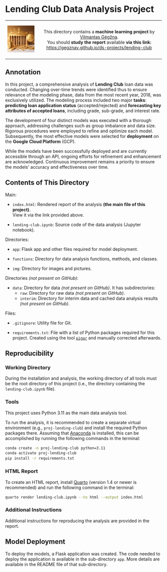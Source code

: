 # Lending Club Data Analysis Project

<table width="100%">
  <tr>
  <td width="20%">
  <p align="center">
  
  <img src="img/logo-mini.png">

  </p>
  </td> 
  <td width="80%" align="center">
  
  This directory contains a **machine learning project** by [Vilmantas Gėgžna](https://github.com/GegznaV).  
You should **study the report** available **via this link:**  
<https://gegznav.github.io/ds-projects/lending-club>   

  </td>
  </tr>
</table>

## Annotation

In this project, a comprehensive analysis of **Lending Club** loan data was conducted. Changing over-time trends were identified thus to ensure relevance of the modeling phase, data from the most recent year, 2018, was exclusively utilized. The modeling process included two major **tasks**: **predicting loan application status** (accepted/rejected) and **forecasting key attributes of accepted loans**, including grade, sub-grade, and interest rate.

The development of four distinct models was executed with a thorough approach, addressing challenges such as group imbalance and data size. Rigorous procedures were employed to refine and optimize each model. Subsequently, the most effective models were selected for **deployment** on the **Google Cloud Platform** (GCP).

While the models have been successfully deployed and are currently accessible through an API, ongoing efforts for refinement and enhancement are acknowledged. Continuous improvement remains a priority to ensure the models' accuracy and effectiveness over time.



## Contents of This Directory


Main:


- `index.html`:
Rendered report of the analysis **(the main file of this project)**.  
View it via the link provided above.

- `lending-club.ipynb`:
Source code of the data analysis (Jupyter notebook).


Directories:

- `app`:
Flask app and other files required for model deployment.

- `functions`:
Directory for data analysis functions, methods, and classes.

- `img`:
Directory for images and pictures.


Directories *(not present on GitHub)*:

- `data`:
Directory for data *(not present on GitHub)*. It has subdirectories:
    - `raw`:
    Directory for raw data *(not present on GitHub)*.
    - `interim`:
    Directory for interim data and cached data analysis results *(not present on GitHub)*.


Files:

- `.gitignore`:
Utility file for Git.

- `requirements.txt`:
File with a list of Python packages required for this project.
Created using the tool [`pigar`](https://github.com/damnever/pigar) and manually corrected afterwards.

## Reproducibility
### Working Directory

During the installation and analysis, the working directory of all tools must be the root directory of this project 
(i.e., the directory containing the `lending-club.ipynb` file).

### Tools

This project uses Python 3.11 as the main data analysis tool.

To run the analysis, it is recommended to create a separate virtual environment 
(e.g., `proj-lending-club`) 
and install the required Python packages there.
Assuming that [Anaconda](https://www.anaconda.com/download) is installed, this can be accomplished by running the following commands in the terminal:

```bash
conda create -n proj-lending-club python=3.11
conda activate proj-lending-club
pip install -r requirements.txt
```

### HTML Report

To create an HTML report, install [Quarto](https://quarto.org/docs/download/) (version 1.4 or newer is recommended) and run the following command in the terminal:

```bash
quarto render lending-club.ipynb --to html --output index.html
```

### Additional Instructions

Additional instructions for reproducing the analysis are provided in the report.

## Model Deployment

To deploy the models, a Flask application was created. The code needed to deploy the application is available in the sub-directory `app`. More details are available in the README file of that sub-directory.
